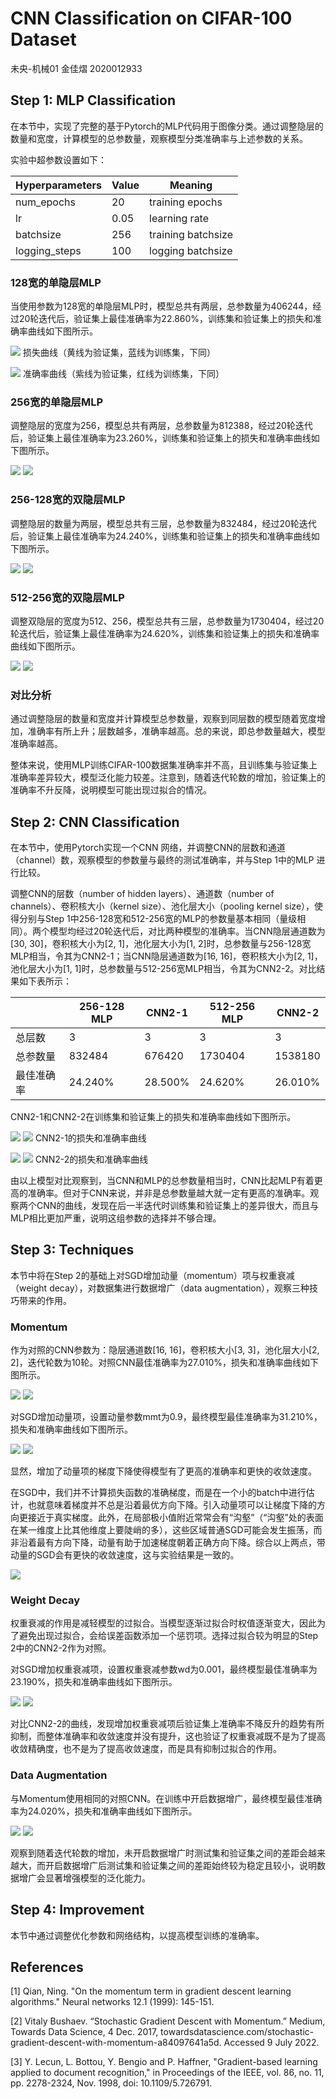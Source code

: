 # CNN Classification on CIFAR-100 Dataset
未央-机械01 金佳熠 2020012933

## Step 1: MLP Classification
在本节中，实现了完整的基于Pytorch的MLP代码用于图像分类。通过调整隐层的数量和宽度，计算模型的总参数量，观察模型分类准确率与上述参数的关系。

实验中超参数设置如下：

| Hyperparameters | Value | Meaning |
| --------------- | ----- | ------- |
| num_epochs | 20 | training epochs |
| lr | 0.05 | learning rate |
| batchsize | 256 | training batchsize |
| logging_steps | 100 | logging batchsize |

### 128宽的单隐层MLP
当使用参数为128宽的单隐层MLP时，模型总共有两层，总参数量为406244，经过20轮迭代后，验证集上最佳准确率为22.860%，训练集和验证集上的损失和准确率曲线如下图所示。

![](result/step1_1_loss.jpg)
损失曲线（黄线为验证集，蓝线为训练集，下同）

![](result/step1_1_acc.jpg)
准确率曲线（紫线为验证集，红线为训练集，下同）

### 256宽的单隐层MLP
调整隐层的宽度为256，模型总共有两层，总参数量为812388，经过20轮迭代后，验证集上最佳准确率为23.260%，训练集和验证集上的损失和准确率曲线如下图所示。

![](result/step1_2_loss.jpg)
![](result/step1_2_acc.jpg)

### 256-128宽的双隐层MLP
调整隐层的数量为两层，模型总共有三层，总参数量为832484，经过20轮迭代后，验证集上最佳准确率为24.240%，训练集和验证集上的损失和准确率曲线如下图所示。

![](result/step1_3_loss.jpg)
![](result/step1_3_acc.jpg)


### 512-256宽的双隐层MLP
调整双隐层的宽度为512、256，模型总共有三层，总参数量为1730404，经过20轮迭代后，验证集上最佳准确率为24.620%，训练集和验证集上的损失和准确率曲线如下图所示。

![](result/step1_4_loss.jpg)
![](result/step1_4_acc.jpg)

### 对比分析
通过调整隐层的数量和宽度并计算模型总参数量，观察到同层数的模型随着宽度增加，准确率有所上升；层数越多，准确率越高。总的来说，即总参数量越大，模型准确率越高。

整体来说，使用MLP训练CIFAR-100数据集准确率并不高，且训练集与验证集上准确率差异较大，模型泛化能力较差。注意到，随着迭代轮数的增加，验证集上的准确率不升反降，说明模型可能出现过拟合的情况。

## Step 2: CNN Classification
在本节中，使用Pytorch实现一个CNN 网络，并调整CNN的层数和通道（channel）数，观察模型的参数量与最终的测试准确率，并与Step 1中的MLP 进行比较。

调整CNN的层数（number of hidden layers）、通道数（number of channels）、卷积核大小（kernel size）、池化层大小（pooling kernel size），使得分别与Step 1中256-128宽和512-256宽的MLP的参数量基本相同（量级相同）。两个模型均经过20轮迭代后，对比两种模型的准确率。当CNN隐层通道数为[30, 30]，卷积核大小为[2, 1]，池化层大小为[1, 2]时，总参数量与256-128宽MLP相当，令其为CNN2-1；当CNN隐层通道数为[16, 16]，卷积核大小为[2, 1]，池化层大小为[1, 1]时，总参数量与512-256宽MLP相当，令其为CNN2-2。对比结果如下表所示：

|  | 256-128 MLP | CNN2-1 | 512-256 MLP | CNN2-2 |
| ---------- | ----------- | ----- | ----------- | ----- |
| 总层数 | 3 | 3 | 3 | 3 |
| 总参数量 | 832484 | 676420 | 1730404 | 1538180 |
| 最佳准确率 | 24.240% | 28.500% | 24.620% | 26.010% |

CNN2-1和CNN2-2在训练集和验证集上的损失和准确率曲线如下图所示。

![](result/step2_1_loss.jpg)
![](result/step2_1_acc.jpg)
CNN2-1的损失和准确率曲线

![](result/step2_2_loss.jpg)
![](result/step2_2_acc.jpg)
CNN2-2的损失和准确率曲线

由以上模型对比观察到，当CNN和MLP的总参数量相当时，CNN比起MLP有着更高的准确率。但对于CNN来说，并非是总参数量越大就一定有更高的准确率。观察两个CNN的曲线，发现在后一半迭代时训练集和验证集上的差异很大，而且与MLP相比更加严重，说明这组参数的选择并不够合理。

## Step 3: Techniques
本节中将在Step 2的基础上对SGD增加动量（momentum）项与权重衰减（weight
decay），对数据集进行数据增广（data augmentation），观察三种技巧带来的作用。

### Momentum
作为对照的CNN参数为：隐层通道数[16, 16]，卷积核大小[3, 3]，池化层大小[2, 2]，迭代轮数为10轮。对照CNN最佳准确率为27.010%，损失和准确率曲线如下图所示。

![](result/step3_0_loss.jpg)
![](result/step3_0_acc.jpg)

对SGD增加动量项，设置动量参数mmt为0.9，最终模型最佳准确率为31.210%，损失和准确率曲线如下图所示。

![](result/step3_1_loss.jpg)
![](result/step3_1_acc.jpg)

显然，增加了动量项的梯度下降使得模型有了更高的准确率和更快的收敛速度。

在SGD中，我们并不计算损失函数的准确梯度，而是在一个小的batch中进行估计，也就意味着梯度并不总是沿着最优方向下降。引入动量项可以让梯度下降的方向更接近于真实梯度。此外，在局部极小值附近常常会有“沟壑”（“沟壑”处的表面在某一维度上比其他维度上要陡峭的多），这些区域普通SGD可能会发生振荡，而非沿着最有方向下降，动量有助于加速梯度朝着正确方向下降。综合以上两点，带动量的SGD会有更快的收敛速度，这与实验结果是一致的。

![](result/sgd-momentum.jpg)

### Weight Decay
权重衰减的作用是减轻模型的过拟合。当模型逐渐过拟合时权值逐渐变大，因此为了避免出现过拟合，会给误差函数添加一个惩罚项。选择过拟合较为明显的Step 2中的CNN2-2作为对照。

对SGD增加权重衰减项，设置权重衰减参数wd为0.001，最终模型最佳准确率为23.190%，损失和准确率曲线如下图所示。

![](result/step3_2_loss.jpg)
![](result/step3_2_acc.jpg)

对比CNN2-2的曲线，发现增加权重衰减项后验证集上准确率不降反升的趋势有所抑制，而整体准确率和收敛速度并没有提升，这也验证了权重衰减既不是为了提高收敛精确度，也不是为了提高收敛速度，而是具有抑制过拟合的作用。

### Data Augmentation
与Momentum使用相同的对照CNN。在训练中开启数据增广，最终模型最佳准确率为24.020%，损失和准确率曲线如下图所示。

![](result/step3_3_loss.jpg)
![](result/step3_3_acc.jpg)

观察到随着迭代轮数的增加，未开启数据增广时测试集和验证集之间的差距会越来越大，而开启数据增广后测试集和验证集之间的差距始终较为稳定且较小，说明数据增广会显著增强模型的泛化能力。

## Step 4: Improvement
本节中通过调整优化参数和网络结构，以提高模型训练的准确率。

## References
[1] Qian, Ning. "On the momentum term in gradient descent learning algorithms." Neural networks 12.1 (1999): 145-151.

[2] Vitaly Bushaev. “Stochastic Gradient Descent with Momentum.” Medium, Towards Data Science, 4 Dec. 2017, towardsdatascience.com/stochastic-gradient-descent-with-momentum-a84097641a5d. Accessed 9 July 2022.

[3] Y. Lecun, L. Bottou, Y. Bengio and P. Haffner, "Gradient-based learning applied to document recognition," in Proceedings of the IEEE, vol. 86, no. 11, pp. 2278-2324, Nov. 1998, doi: 10.1109/5.726791.
